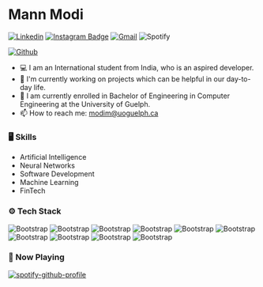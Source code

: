 # Mann Modi


[![Linkedin](https://img.shields.io/badge/-LinkedIn-blue?style=flat&logo=Linkedin&logoColor=white)](https://www.linkedin.com/in/mann-uofg/)
[![Instagram Badge](https://img.shields.io/badge/-Instagram-purple?logo=instagram&logoColor=white&link=https://instagram.com/mannn.himself/)](https://www.instagram.com/mannn.himself)
[![Gmail](https://img.shields.io/badge/-Gmail-c14438?style=flat&logo=Gmail&logoColor=white)](mailto:modim@uoguelph.ca)
![Spotify](https://img.shields.io/badge/-Spotify)


[![Github](https://img.shields.io/github/followers/mann-uofg?label=Follow&style=social)](https://github.com/mann-uofg)

- 💻 I am an International student from India, who is an aspired developer.
- 🤔 I'm currently working on projects which can be helpful in our day-to-day life.
- 🌱 I am currently enrolled in Bachelor of Engineering in Computer Engineering at the University of Guelph.
- 📫 How to reach me: modim@uoguelph.ca


### 🖥 Skills

- Artificial Intelligence
- Neural Networks
- Software Development
- Machine Learning
- FinTech
### ⚙️ Tech Stack

![Bootstrap](https://img.shields.io/badge/-Python-05122A?style=flat&logo=Python&color=332f2f) ![Bootstrap](https://img.shields.io/badge/-TensorFlow-05122A?style=flat&logo=TensorFlow&color=332f2f) ![Bootstrap](https://img.shields.io/badge/-PyTorch-05122A?style=flat&logo=PyTorch&color=332f2f) ![Bootstrap](https://img.shields.io/badge/-PostgreSQL-05122A?style=flat&logo=PostgreSQL&color=332f2f) ![Bootstrap](https://img.shields.io/badge/-Pandas-05122A?style=flat&logo=Pandas&color=332f2f) ![Bootstrap](https://img.shields.io/badge/-Numpy-05122A?style=flat&logo=Numpy&color=332f2f) ![Bootstrap](https://img.shields.io/badge/-Flask-05122A?style=flat&logo=Flask&color=332f2f) ![Bootstrap](https://img.shields.io/badge/-Django-05122A?style=flat&logo=Django&color=332f2f) ![Bootstrap](https://img.shields.io/badge/-React-05122A?style=flat&logo=React&color=332f2f) ![Bootstrap](https://img.shields.io/badge/-Next.js-05122A?style=flat&logo=Next.js&color=332f2f)

### 🎵 Now Playing

[![spotify-github-profile](https://spotify-github-profile.kittinanx.com/api/view?uid=31swbdznocdxsac2r4eo6dibr7wu&cover_image=true&theme=novatorem&show_offline=false&background_color=121212&interchange=true&bar_color=53b14f&bar_color_cover=true)](https://spotify-github-profile.kittinanx.com/api/view?uid=31swbdznocdxsac2r4eo6dibr7wu&redirect=true)
